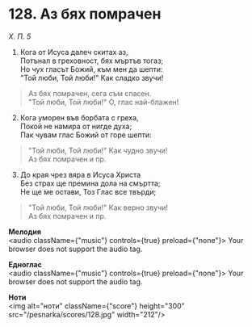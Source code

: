 # 128. Аз бях помрачен

_Х. П. 5_

1. Кога от Исуса далеч скитах аз,  
Потънал в греховност, бях мъртъв тогаз;  
Но чух гласът Божий, към мен да шепти:  
"Той люби, Той люби!" Как сладко звучи!  

> Аз бях помрачен, сега съм спасен.  
> "Той люби, Той люби!" О, глас най-блажен!

2. Кога уморен във борбата с греха,  
Покой не намира от нигде духа;  
Пак чувам глас Божий от горе шепти:  

> "Той люби, Той люби!" Как чудно звучи!  
> Аз бях помрачен и пр.  

3. До края чрез вяра в Исуса Христа  
Без страх ще премина дола на смъртта;  
Не ще ме остави, Тоз Глас все твърди;  

> "Той люби, Той люби!" Как верно звучи!  
> Аз бях помрачен и пр.

**Мелодия**  
<audio className={"music"} controls={true} preload={"none"}>
    <source src="/pesnarka/mp3/128.mp3" type="audio/mpeg"/>
    Your browser does not support the audio tag.
</audio>

**Едноглас**  
<audio className={"music"} controls={true} preload={"none"}>
    <source src="/pesnarka/transp/128.mp3" type="audio/mpeg"/>
    Your browser does not support the audio tag.
</audio>

**Ноти**  
<img alt="ноти" className={"score"} height="300" src="/pesnarka/scores/128.jpg" width="212"/>
